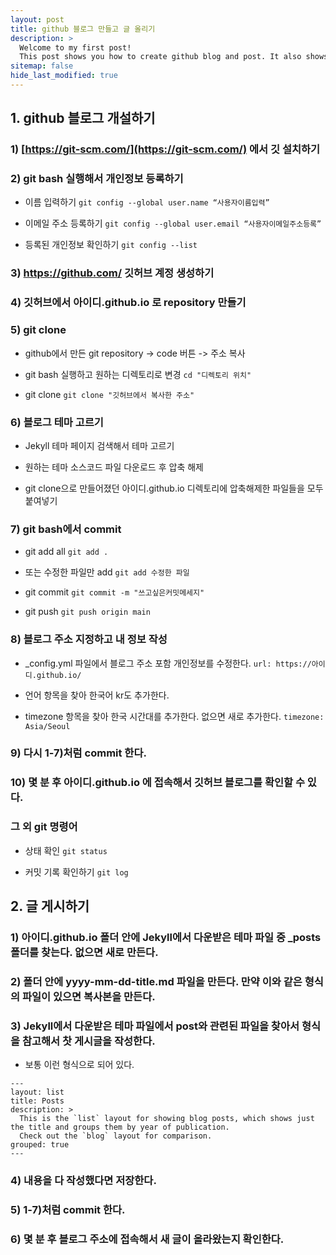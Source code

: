 ```yaml
---
layout: post
title: github 블로그 만들고 글 올리기
description: >
  Welcome to my first post!
  This post shows you how to create github blog and post. It also shows my trial and error while using git.
sitemap: false
hide_last_modified: true
---
```



## 1. github 블로그 개설하기

### 1) [https://git-scm.com/](https://git-scm.com/) 에서 깃 설치하기

### 2) git bash 실행해서 개인정보 등록하기

- 이름 입력하기
`git config --global user.name “사용자이름입력”`

- 이메일 주소 등록하기
`git config --global user.email “사용자이메일주소등록”`

- 등록된 개인정보 확인하기
`git config --list`

### 3) https://github.com/ 깃허브 계정 생성하기

### 4) 깃허브에서 아이디.github.io 로 repository 만들기

### 5) git clone

- github에서 만든 git repository  -> code 버튼 -> 주소 복사

- git bash 실행하고 원하는 디렉토리로 변경
`cd "디렉토리 위치"`

- git clone
`git clone "깃허브에서 복사한 주소"`

### 6) 블로그 테마 고르기

- Jekyll 테마 페이지 검색해서 테마 고르기

- 원하는 테마 소스코드 파일 다운로드 후 압축 해제

- git clone으로 만들어졌던 아이디.github.io 디렉토리에 압축해제한 파일들을 모두 붙여넣기

### 7) git bash에서 commit

- git add all
`git add .`

- 또는 수정한 파일만 add
`git add 수정한 파일`

- git commit
`git commit -m "쓰고싶은커밋메세지"`

- git push
`git push origin main`

### 8) 블로그 주소 지정하고 내 정보 작성

- _config.yml 파일에서 블로그 주소 포함 개인정보를 수정한다.
`url: https://아이디.github.io/`

- 언어 항목을 찾아 한국어 kr도 추가한다.

- timezone 항목을 찾아 한국 시간대를 추가한다. 없으면 새로 추가한다.
`timezone: Asia/Seoul`

### 9) 다시 1-7)처럼 commit 한다.

### 10) 몇 분 후 아이디.github.io 에 접속해서 깃허브 블로그를 확인할 수 있다.

### 그 외 git 명령어

- 상태 확인
`git status`

- 커밋 기록 확인하기
`git log`


## 2. 글 게시하기

### 1) 아이디.github.io 폴더 안에 Jekyll에서 다운받은 테마 파일 중 _posts 폴더를 찾는다. 없으면 새로 만든다.

### 2) 폴더 안에 yyyy-mm-dd-title.md 파일을 만든다. 만약 이와 같은 형식의 파일이 있으면 복사본을 만든다.

### 3) Jekyll에서 다운받은 테마 파일에서 post와 관련된 파일을 찾아서 형식을 참고해서 찻 게시글을 작성한다.

- 보통 이런 형식으로 되어 있다.
```
---
layout: list
title: Posts
description: >
  This is the `list` layout for showing blog posts, which shows just the title and groups them by year of publication.
  Check out the `blog` layout for comparison.
grouped: true
---
```

### 4) 내용을 다 작성했다면 저장한다.

### 5) 1-7)처럼 commit 한다.

### 6) 몇 분 후 블로그 주소에 접속해서 새 글이 올라왔는지 확인한다.